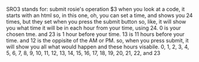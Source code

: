 SRO3 stands for: submit rosie's operation $3
when you look at a code, it starts with an html
so, in this one, oh, you can set a time, and shows you 24 times, but they set when you press the submit button
so, like, it will show you what time it will be in each hour from your time, using 24. 0 is your chosen tme. and 23 is 1 hour before your time. 13 is 11 hours before your time. and 12 is the oppisite of the AM or PM. so, when you press submit, it will show you all what would happen and these hours visabile. 0, 1, 2, 3, 4, 5, 6, 7, 8, 9, 10, 11, 12, 13, 14, 15, 16, 17, 18, 19, 20, 21, 22, and 23
